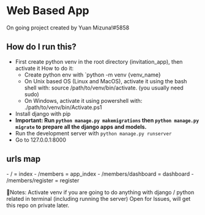 <h1>Web Based App</h1>
On going project created by Yuan Mizuna!#5858

<h2>How do I run this?</h2>

- First create python venv in the root directory (invitation_app), then activate it
    How to do it:
    - Create python env with `python -m venv {venv_name}
    - On Unix based OS (Linux and MacOS), activate it using the bash shell with: source /path/to/venv/bin/activate. (you usually need sudo)
    - On Windows, activate it using powershell with: ./path/to/venv/bin/Activate.ps1
- Install django with pip
- **Important: Run `python manage.py makemigrations` then `python manage.py migrate` to prepare all the django apps and models.**
- Run the development server with `python manage.py runserver`
- Go to 127.0.0.1:8000

<h2>urls map</h2>
- / = index
- /members = app_index
- /members/dashboard = dashboard
- /members/register = register

📓Notes:
Activate venv if you are going to do anything with django / python related in terminal (including running the server)
Open for Issues, will get this repo on private later.